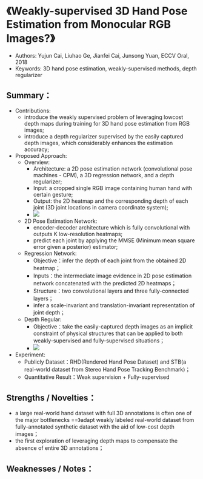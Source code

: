 # 《Weakly-supervised 3D Hand Pose Estimation from Monocular RGB Images?》
* Authors: Yujun Cai, Liuhao Ge, Jianfei Cai, Junsong Yuan, ECCV Oral, 2018
* Keywords: 3D hand pose estimation, weakly-supervised methods, depth regularizer
## Summary：
- Contributions:
    * introduce the weakly supervised problem of leveraging lowcost depth maps during training for 3D hand pose estimation from RGB images;
    * introduce a depth regularizer supervised by the easily captured depth images, which considerably enhances the estimation accuracy;
- Proposed Approach:
    * Overview: 
        * Architecture: a 2D pose estimation network (convolutional pose machines - CPM), a 3D regression network, and a depth regularizer;
        * Input: a cropped single RGB image containing human hand with certain gesture;
        * Output: the 2D heatmap and the corresponding depth of each joint (3D joint locations in camera coordinate system);
        * ![](https://github.com/TerenceCYJ/3D_Pose_Papers/blob/master/Images/1.png)
    * 2D Pose Estimation Network:
        * encoder-decoder architecture which is fully convolutional with outputs K low-resolution heatmaps;
        * predict each joint by applying the MMSE (Minimum mean square error given a posterior) estimator;
    * Regression Network:
        * Objective：infer the depth of each joint from the obtained 2D heatmap；
        * Inputs：the intermediate image evidence in 2D pose estimation network concatenated with the predicted 2D heatmaps；
        * Structure：two convolutional layers and three fully-connected layers；
        * infer a scale-invariant and translation-invariant representation of joint depth；
    * Depth Regular:
        * Objective：take the easily-captured depth images as an implicit constraint of physical structures that can be applied to both weakly-supervised and fully-supervised situations；
        * ![](https://github.com/TerenceCYJ/3D_Pose_Papers/blob/master/Images/2.png)
- Experiment:
    * Publicly Dataset：RHD(Rendered Hand Pose Dataset) and STB(a real-world dataset from Stereo Hand Pose Tracking Benchmark)；
    * Quantitative Result：Weak supervision + Fully-supervised
## Strengths / Novelties：
* a large real-world hand dataset with full 3D annotations is often one of the major bottlenecks ==》adapt weakly labeled real-world dataset from fully-annotated synthetic dataset with the aid of low-cost depth images；
* the first exploration of leveraging depth maps to compensate the absence of entire 3D annotations；
## Weaknesses / Notes：
